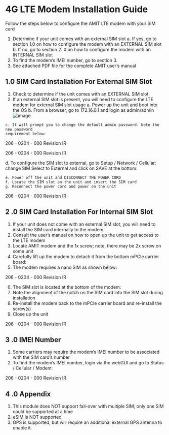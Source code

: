 # 4G LTE Modem Installation Guide

Follow the steps below to configure the AMIT LTE modem with your SIM card

1. Determine if your unit comes with an external SIM slot
    a. If yes, go to section 1.0 on how to configure the modem with an EXTERNAL SIM slot
    b. If no, go to section 2. 0 on how to configure the modem with an INTERNAL SIM slot
2. To find the modem’s IMEI number, go to section 3.
3. See attached PDF file for the complete AMIT user’s manual

## 1.0 SIM Card Installation For External SIM Slot

1. Check to determine if the unit comes with an EXTERNAL SIM slot
2. If an external SIM slot is present, you will need to configure the LTE modem for external SIM
    slot usage
       a. Power up the unit and boot into the OS
       b. From a browser, go to 172.16.0.1 and login as admin/admin
![image](https://github.com/user-attachments/assets/91eba5db-e69a-4f18-80a0-0a36b5e70985)

```
c. It will prompt you to change the default admin password. Note the new password
requirement below:
```

206 - 0204 - 000 Revision IR


206 - 0204 - 000 Revision IR

d. To configure the SIM slot to external, go to Setup / Network / Cellular; change SIM Select to
External and click on SAVE at the bottom:

```
e. Power off the unit and DISCONNECT THE POWER CORD
f. Locate the SIM slot on the unit and insert the SIM card
g. Reconnect the power cord and power on the unit
```

206 - 0204 - 000 Revision IR

## 2 .0 SIM Card Installation For Internal SIM Slot

1. If your unit does not come with an external SIM slot, you will need to install the SIM card
    internally to the modem
2. Consult the user’s manual on how to open up the unit to get access to the LTE modem
3. Locate AMIT modem and the 1x screw; note, there may be 2x screw on some unit
4. Carefully lift up the modem to detach it from the bottom mPCIe carrier board:
5. The modem requires a nano SIM as shown below:


206 - 0204 - 000 Revision IR

6. The SIM slot is located at the bottom of the modem:
7. Note the alignment of the notch on the SIM card into the SIM slot during installation
8. Re-install the modem back to the mPCIe carrier board and re-install the screw(s)
9. Close up the unit


206 - 0204 - 000 Revision IR

## 3 .0 IMEI Number

1. Some carriers may require the modem’s IMEI number to be associated with the SIM card’s
    number
2. To find the modem’s IMEI number, login via the webGUI and go to Status / Cellular / Modem:


206 - 0204 - 000 Revision IR

## 4 .0 Appendix

1. This module does NOT support fail-over with multiple SIM; only one SIM could be supported at
    a time
2. eSIM is NOT supported
3. GPS is supported, but will require an additional external GPS antenna to enable it


